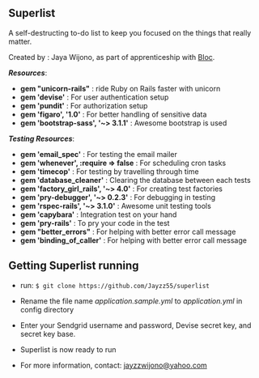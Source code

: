 ## Superlist
A self-destructing to-do list to keep you focused on the things that really matter.

Created by : Jaya Wijono, as part of apprenticeship with [Bloc](http://bloc.io).

***Resources***:
* **gem "unicorn-rails"** : ride Ruby on Rails faster with unicorn
* **gem 'devise'** : For user authentication setup
* **gem 'pundit'** : For authorization setup
* **gem 'figaro', '1.0'** : For better handling of sensitive data
* **gem 'bootstrap-sass', '~> 3.1.1'** : Awesome bootstrap is used

***Testing Resources***:
* **gem 'email_spec'** : For testing the email mailer
* **gem 'whenever', :require => false** : For scheduling cron tasks
* **gem 'timecop'** : For testing by travelling through time
* **gem 'database_cleaner'** : Clearing the database between each tests
* **gem 'factory_girl_rails', '~> 4.0'** : For creating test factories
* **gem 'pry-debugger', '~> 0.2.3'** : For debugging in testing
* **gem 'rspec-rails', '~> 3.1.0'** : Awesome unit testing tools
* **gem 'capybara'** : Integration test on your hand
* **gem 'pry-rails'** : To pry your code in the test
* **gem "better_errors"** : For helping with better error call message
* **gem 'binding_of_caller'** : For helping with better error call message


Getting Superlist running
------

* run:
```$ git clone https://github.com/Jayzz55/superlist```

* Rename the file name *application.sample.yml* to *application.yml* in config directory
* Enter your Sendgrid username and password, Devise secret key, and secret key base. 
* Superlist is now ready to run

* For more information, contact: jayzzwijono@yahoo.com